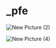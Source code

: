 # _pfe

![New Picture (2)](https://user-images.githubusercontent.com/61518854/97108281-ca69c180-16cc-11eb-87c7-1a7b82a449c1.jpg)

![New Picture (4)](https://user-images.githubusercontent.com/61518854/97108492-3d276c80-16ce-11eb-9916-1f3c0b5aea04.jpg)

